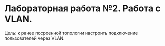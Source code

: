 # Лабораторная работа №2. Работа с VLAN.

Цель: к ранее посроенной топологии настроить подключение пользователей через VLAN.
